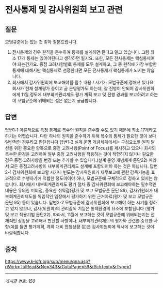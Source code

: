 # 전사통제 및 감사위원회 보고 관련

## 질문
모범규준에는 없는 것 같아 질문드립니다.
1) 전사통제의 경우 원칙을 준수하여 통제를 설계하면 된다고 알고 있습니다. 그럼 최소 17개 통제는 있어야된다고 생각하면 될지요.
또한, 모든 전사통제는 핵심통제여야 되는건가요. 중점 고려사항별로 통제를 모두 설계하고, 그 중 원칙에 가장 부합한 통제에 대해서만 핵심통제로 선정한다면 모든 전사통제가 핵심통제가 되지는 않습니다.
2) 회사에서 감사위원회에 보고해야될 필수 내용 / 시기가 모범규준에 정해져 있나요
회사가 현재 설계평가 중이고 곧 운영평가도 하는데, 잘 진행이 안되어 감사위원회에게 11월 정도에 내부회계관리제도 평가 계획 보고 및 진행 경과를 보고하려고 하는데 모범규준에 위배되는 점은 없는지 궁금합니다.

## 답변
답변1-1
이론적으로 특정 통제로 복수의 원칙을 준수할 수도 있기 때문에 최소 17개라고 하기는 어렵습니다. 다만 하나의 원칙을 준수하기 위해 복수의 통제가 필요한 것이 보다 일반적인 경우라고 판단됩니다
답변1-2
설계·운영 개념체계에서는 구성요소별 원칙 달성을 위한 중요한 항목으로 중점 고려사항(Point of Focus)를 제시하고 있으나 회사의 특수한 환경을 고려하여 일부 중점 고려사항을 적용하는 것이 적합하지 않거나 필요한 경우 중점 고려사항을 변경 또는 추가할 수 있습니다.(설계 운영 개념체계 문단22)
따라서 모든 중점고려사항이 내부회계관리제도 설계에 포함되어야 하는 것은 아닙니다.
답변2-1
감사위원회에 보고할 시기나 빈도는 감사위원회가 재무보고에 관한 감독기능을 효과적으로 수행하기에 적합한 정도이어야 하나, 모범규준에 구체적으로 정하고 있지는 않습니다.
회사에서 내부회계관리제도 평가 절차 중 감사위원회에 보고해야하는 필수적인 내용은 유의한 미비점, 중요한 취약점(평가 및 보고 모범규준 문단 89), 감사위원회가 내부회계관리제도를 독립적인 입장에서 평가하기 위한 근거자료(평가 및 보고 모범규준 문단 95) 등이 있습니다.
답변2-2
모범규준에 감사위원회에 보고해야 하는 시기를 정하고 있지 않으나, 감사(위원회)의 관리감독 기능은 통제환경의 요소에 포함됩니다 (평가 및 보고 적용기법 문단22). 따라서, 11월에 보고하는 것이 모범규준에 위배되는지는 전체적인 상황을 고려해서 판단할 사항이나, 내부회계관리제도의 평가와 관련한 중요한 사항(예를 들면 평가계획, 계획 대비 진행상황 등)은 감사위원회에 적시에 보고하는 것이 바람직합니다

## 출처
https://www.k-icfr.org/sub/menu/qna.asp?rWork=TblRead&rNo=343&rGotoPage=59&rSchText=&rType=1

---
*게시글 번호: 150*
